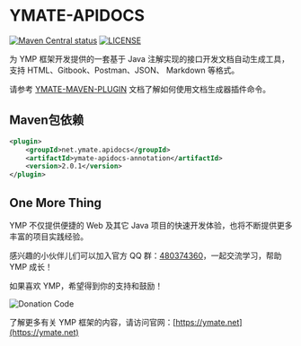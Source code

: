 # YMATE-APIDOCS

[![Maven Central status](https://img.shields.io/maven-central/v/net.ymate.apidocs/ymate-apidocs-annotation.svg)](https://search.maven.org/artifact/net.ymate.apidocs/ymate-apidocs-annotation)
[![LICENSE](https://img.shields.io/github/license/suninformation/ymate-apidocs.svg)](https://gitee.com/suninformation/ymate-apidocs/blob/master/LICENSE)

为 YMP 框架开发提供的一套基于 Java 注解实现的接口开发文档自动生成工具，支持 HTML、Gitbook、Postman、JSON、 Markdown 等格式。

请参考 [YMATE-MAVEN-PLUGIN](https://gitee.com/suninformation/ymate-maven-plugin#apidocs) 文档了解如何使用文档生成器插件命令。



## Maven包依赖

```xml
<plugin>
    <groupId>net.ymate.apidocs</groupId>
    <artifactId>ymate-apidocs-annotation</artifactId>
    <version>2.0.1</version>
</plugin>
```



## One More Thing

YMP 不仅提供便捷的 Web 及其它 Java 项目的快速开发体验，也将不断提供更多丰富的项目实践经验。

感兴趣的小伙伴儿们可以加入官方 QQ 群：[480374360](https://qm.qq.com/cgi-bin/qm/qr?k=3KSXbRoridGeFxTVA8HZzyhwU_btZQJ2)，一起交流学习，帮助 YMP 成长！

如果喜欢 YMP，希望得到你的支持和鼓励！

![Donation Code](https://ymate.net/img/donation_code.png)

了解更多有关 YMP 框架的内容，请访问官网：[https://ymate.net](https://ymate.net)